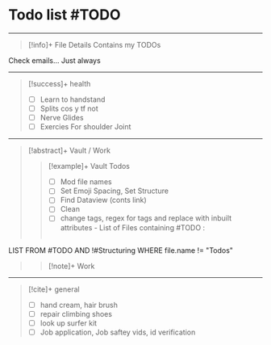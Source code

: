 # Todo list #TODO 
---
> [!info]+ File Details
> Contains my TODOs

Check emails... Just always

--- 
> [!success]+ health 
> - [ ] Learn to handstand
> - [ ] Splits cos y tf not
> - [ ] Nerve Glides
> - [ ] Exercies For shoulder Joint

---
> [!abstract]+ Vault / Work 
> > [!example]+ Vault Todos
> > - [ ] Mod file names
> > - [ ] Set Emoji Spacing, Set Structure
> > - [ ] Find Dataview (conts link) 
> > - [ ] Clean 
> > - [ ] change tags, regex for tags and replace with inbuilt attributes
> > \- List of Files containing #TODO : 
> > > ```dataview 
LIST 
FROM #TODO AND !#Structuring 
WHERE file.name != "Todos"
> 
> > [!note]+ Work


---

> [!cite]+ general
> - [ ] hand cream, hair brush
> - [ ] repair climbing shoes
> - [ ] look up surfer kit 
> - [ ] Job application, Job saftey vids, id verification



